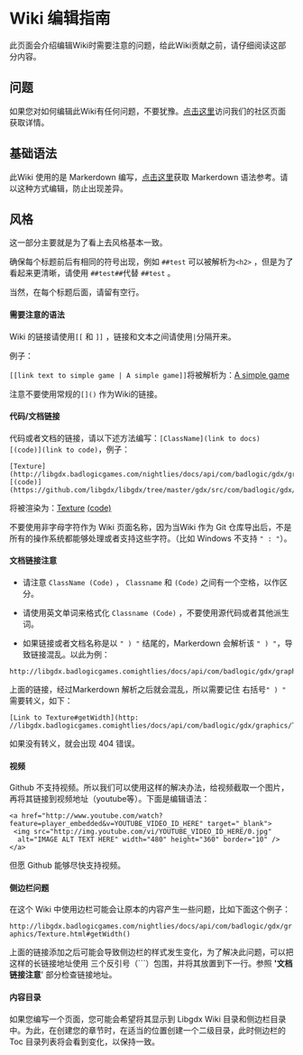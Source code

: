 # Wiki 编辑指南

此页面会介绍编辑Wiki时需要注意的问题，给此Wiki贡献之前，请仔细阅读这部分内容。

## 问题

如果您对如何编辑此Wiki有任何问题，不要犹豫。[点击这里](https://github.com/libgdx/libgdx/wiki/Community-%26amp%3B-Support)访问我们的社区页面获取详情。

## 基础语法

此Wiki 使用的是 Markerdown 编写，[点击这里](https://github.com/adam-p/markdown-here/wiki/Markdown-Cheatsheet)获取 Markerdown 语法参考。请以这种方式编辑，防止出现差异。

## 风格

这一部分主要就是为了看上去风格基本一致。

确保每个标题前后有相同的符号出现，例如 `##test` 可以被解析为`<h2>` ，但是为了看起来更清晰，请使用 `##test##`代替 `##test` 。

当然，在每个标题后面，请留有空行。

#### 需要注意的语法

Wiki 的链接请使用`[[` 和 `]]` ，链接和文本之间请使用`|`分隔开来。

例子：

`[[link text to simple game | A simple game]]`将被解析为：[A simple game](https://github.com/libgdx/libgdx/wiki/A-simple-game)

注意不要使用常规的`[]()` 作为Wiki的链接。

#### 代码/文档链接

代码或者文档的链接，请以下述方法编写：`[ClassName](link to docs) [(code)](link to code)`，例子：

```
[Texture](http://libgdx.badlogicgames.com/nightlies/docs/api/com/badlogic/gdx/graphics/Texture.html)
[(code)](https://github.com/libgdx/libgdx/tree/master/gdx/src/com/badlogic/gdx/graphics/Texture.java)
```

将被渲染为：[Texture](http://libgdx.badlogicgames.com/nightlies/docs/api/com/badlogic/gdx/graphics/Texture.html) [\(code\)](https://github.com/libgdx/libgdx/tree/master/gdx/src/com/badlogic/gdx/graphics/Texture.java)

不要使用非字母字符作为 Wiki 页面名称，因为当Wiki 作为 Git 仓库导出后，不是所有的操作系统都能够处理或者支持这些字符。（比如 Windows 不支持 `" : "`）。

#### 文档链接注意

* 请注意 `ClassName (Code)` ， `Classname` 和 `(Code)` 之间有一个空格，以作区分。

* 请使用英文单词来格式化 `Classname (Code)` ，不要使用源代码或者其他派生词。

* 如果链接或者文档名称是以 `" ) "` 结尾的，Markerdown 会解析该 `" ) "`，导致链接混乱。以此为例：

```
http://libgdx.badlogicgames.comightlies/docs/api/com/badlogic/gdx/graphics/Texture.html#getWidth()
```

上面的链接，经过Markerdown 解析之后就会混乱，所以需要记住 右括号`" ) "` 需要转义，如下：

```
[Link to Texture#getWidth](http:
//libgdx.badlogicgames.comightlies/docs/api/com/badlogic/gdx/graphics/Texture.html#getWidth(\))
```

如果没有转义，就会出现 404 错误。

#### 视频

Github 不支持视频。所以我们可以使用这样的解决办法，给视频截取一个图片，再将其链接到视频地址（youtube等）。下面是编辑语法：

```
<a href="http://www.youtube.com/watch?feature=player_embedded&v=YOUTUBE_VIDEO_ID_HERE" target="_blank">
 <img src="http://img.youtube.com/vi/YOUTUBE_VIDEO_ID_HERE/0.jpg"
  alt="IMAGE ALT TEXT HERE" width="480" height="360" border="10" />
</a>
```

但愿 Github 能够尽快支持视频。

#### 侧边栏问题

在这个 Wiki 中使用边栏可能会让原本的内容产生一些问题，比如下面这个例子：

`http://libgdx.badlogicgames.com/nightlies/docs/api/com/badlogic/gdx/graphics/Texture.html#getWidth()`

上面的链接添加之后可能会导致侧边栏的样式发生变化，为了解决此问题，可以把这样的长链接地址使用 三个反引号（\`\`\`）包围，并将其放置到下一行。参照 **'文档链接注意**' 部分检查链接地址。

#### 内容目录

如果您编写一个页面，您可能会希望将其显示到 Libgdx Wiki 目录和侧边栏目录中。为此，在创建您的章节时，在适当的位置创建一个二级目录，此时侧边栏的 Toc 目录列表将会看到变化，以保持一致。













